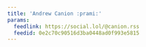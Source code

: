 ```yaml
---
title: 'Andrew Canion :prami:'
params:
  feedlink: https://social.lol/@canion.rss
  feedid: 0e2c70c90516d3ba0448ad0f993e5815
---
```

